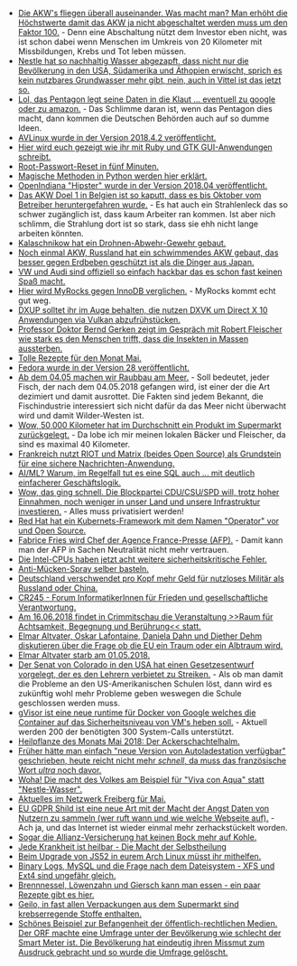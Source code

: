 * [Die AKW's fliegen überall auseinander. Was macht man? Man erhöht die Höchstwerte damit das AKW ja nicht abgeschaltet werden muss um den Faktor 100.](http://www.sonnenseite.com/de/politik/schweizer-atomaufsicht-will-akw-betreibern-erlauben-europas-bevoelkerung-100fach-hoeher-radioaktiv-zu-bestrahlen.html) - Denn eine Abschaltung nützt dem Investor eben nicht, was ist schon dabei wenn Menschen im Umkreis von 20 Kilometer mit Missbildungen, Krebs und Tot leben müssen.
* [Nestle hat so nachhaltig Wasser abgezapft, dass nicht nur die Bevölkerung in den USA, Südamerika und Äthopien erwischt, sprich es kein nutzbares Grundwasser mehr gibt, nein, auch in Vittel ist das jetzt so.](https://blog.fefe.de/?ts=a4188dc5)
* [Lol, das Pentagon legt seine Daten in die Klaut ... eventuell zu google oder zu amazon.](https://blog.fefe.de/?ts=a41893a6) - Das Schlimme daran ist, wenn das Pentagon dies macht, dann kommen die Deutschen Behörden auch auf so dumme Ideen.
* [AVLinux wurde in der Version 2018.4.2 veröffentlicht.](https://www.pro-linux.de/news/1/25848/av-linux-201842-vorgestellt.html)
* [Hier wird euch gezeigt wie ihr mit Ruby und GTK GUI-Anwendungen schreibt.](https://opensource.com/article/18/4/creating-linux-desktop-application-ruby)
* [Root-Passwort-Reset in fünf Minuten.](https://opensource.com/article/18/4/reset-lost-root-password)
* [Magische Methoden in Python werden hier erklärt.](https://opensource.com/article/18/4/elegant-solutions-everyday-python-problems)
* [OpenIndiana "Hipster" wurde in der Version 2018.04 veröffentlicht.](https://www.pro-linux.de/news/1/25847/neuer-schnappschuss-openindiana-hipster-201804.html)
* [Das AKW Doel 1 in Belgien ist so kaputt, dass es bis Oktober vom Betreiber heruntergefahren wurde.](https://blog.fefe.de/?ts=a41816b1) - Es hat auch ein Strahlenleck das so schwer zugänglich ist, dass kaum Arbeiter ran kommen. Ist aber nich schlimm, die Strahlung dort ist so stark, dass sie ehh nicht lange arbeiten könnten.
* [Kalaschnikow hat ein Drohnen-Abwehr-Gewehr gebaut.](https://blog.fefe.de/?ts=a416daa1)
* [Noch einmal AKW, Russland hat ein schwimmendes AKW gebaut, das besser gegen Erdbeben geschützt ist als die Dinger aus Japan.](https://blog.fefe.de/?ts=a416d92f)
* [VW und Audi sind offiziell so einfach hackbar das es schon fast keinen Spaß macht.](https://blog.fefe.de/?ts=a4196bf3)
* [Hier wird MyRocks gegen InnoDB verglichen.](https://www.percona.com/blog/2018/04/30/a-look-at-myrocks-performance/) - MyRocks kommt echt gut weg.
* [DXUP solltet ihr im Auge behalten, die nutzen DXVK um Direct X 10 Anwendungen via Vulkan abzufrühstücken.](https://www.phoronix.com/scan.php?page=news_item&px=DXUP-D3D10-D3D11-Vulkan)
* [Professor Doktor Bernd Gerken zeigt im Gespräch mit Robert Fleischer wie stark es den Menschen trifft, dass die Insekten in Massen aussterben.](http://www.welt-im-wandel.tv/video/der-stille-tod-der-insekten-und-die-katastrophalen-auswirkungen-auf-die-menschheit/)
* [Tolle Rezepte für den Monat Mai.](https://www.smarticular.net/regional-saisonal-kochen-rezepte-mai/)
* [Fedora wurde in der Version 28 veröffentlicht.](https://lwn.net/Articles/753208)
* [Ab dem 04.05 machen wir Raubbau am Meer.](http://www.sonnenseite.com/de/umwelt/ende-der-ueberfischung-der-meere-nicht-in-sicht.html) - Soll bedeutet, jeder Fisch, der nach dem 04.05.2018 gefangen wird, ist einer der die Art dezimiert und damit ausrottet. Die Fakten sind jedem Bekannt, die Fischindustrie interessiert sich nicht dafür da das Meer nicht überwacht wird und damit Wilder-Westen ist.
* [Wow, 50,000 Kilometer hat im Durchschnitt ein Produkt im Supermarkt zurückgelegt.](https://netzfrauen.org/2018/05/02/lebensmittel-4/) - Da lobe ich mir meinen lokalen Bäcker und Fleischer, da sind es maximal 40 Kilometer.
* [Frankreich nutzt RIOT und Matrix (beides Open Source) als Grundstein für eine sichere Nachrichten-Anwendung.](https://matrix.org/blog/2018/04/26/matrix-and-riot-confirmed-as-the-basis-for-frances-secure-instant-messenger-app/)
* [AI/ML? Warum, im Regelfall tut es eine SQL auch ... mit deutlich einfacherer Geschäftslogik.](https://threadreaderapp.com/thread/987602838594445312.html)
* [Wow, das ging schnell. Die Blockpartei CDU/CSU/SPD will, trotz hoher Einnahmen, noch weniger in unser Land und unsere Infrastruktur investieren.](https://blog.fefe.de/?ts=a417aad6) - Alles muss privatisiert werden!
* [Red Hat hat ein Kubernets-Framework mit dem Namen "Operator" vor und Open Source.](https://www.pro-linux.de/news/1/25856/red-hat-stellt-operator-framework-f%C3%BCr-kubernetes-vor.html)
* [Fabrice Fries wird Chef der Agence France-Presse (AFP).](http://www.neopresse.com/medien/der-neue-chef-von-agence-france-presse-afp/) - Damit kann man der AFP in Sachen Neutralität nicht mehr vertrauen.
* [Die Intel-CPUs haben jetzt acht weitere sicherheitskritische Fehler.](https://www.planet3dnow.de/cms/38265-acht-neue-spectre-sicherheitsluecken-in-intel-prozessoren-entdeckt/)
* [Anti-Mücken-Spray selber basteln.](https://www.smarticular.net/anti-muecken-spray-sensible-haut-natuerlich-selber-machen/)
* [Deutschland verschwendet pro Kopf mehr Geld für nutzloses Militär als Russland oder China.](http://www.sonnenseite.com/de/politik/die-weltweiten-ruestungsausgaben-im-vergleich.html)
* [CR245 - Forum InformatikerInnen für Frieden und gesellschaftliche Verantwortung.](https://chaosradio.ccc.de/cr245.html)
* [Am 16.06.2018 findet in Crimmitschau die Veranstaltung >>Raum für Achtsamkeit, Begegnung und Berührung<< statt.](https://bio-erzgebirge.de/wp/?p=14595)
* [Elmar Altvater, Oskar Lafontaine, Daniela Dahn und Diether Dehm diskutieren über die Frage ob die EU ein Traum oder ein Albtraum wird.](https://weltnetz.tv/video/526-die-eu-europaeischer-traum-oder-albtraum)
* [Elmar Altvater starb am 01.05.2018.](https://weltnetz.tv/story/1474-wir-trauern-um-elmar-altvater)
* [Der Senat von Colorado in den USA hat einen Gesetzesentwurf vorgelegt, der es den Lehrern verbietet zu Streiken.](https://netzfrauen.org/2018/05/03/usa/) - Als ob man damit die Probleme an den US-Amerikanischen Schulen löst, dann wird es zukünftig wohl mehr Probleme geben weswegen die Schule geschlossen werden muss.
* [gVisor ist eine neue runtime für Docker von Google welches die Container auf das Sicherheitsniveau von VM's heben soll.](https://www.pro-linux.de/news/1/25861/google-stellt-container-runtime-gvisor-als-open-source-vor.html) - Aktuell werden 200 der benötigten 300 System-Calls unterstützt.
* [Heilpflanze des Monats Mai 2018: Der Ackerschachtelhalm.](https://bio-erzgebirge.de/wp/?p=14650)
* [Früher hätte man einfach "neue Version von Autoladestation verfügbar" geschrieben, heute reicht nicht mehr *schnell*, da muss das französische Wort *ultra* noch davor.](http://www.sonnenseite.com/de/mobilitaet/internationales-ultra-schnellladenetz-waechst-weiter.html)
* [Woha! Die macht des Volkes am Beispiel für "Viva con Aqua" statt "Nestle-Wasser".](https://netzfrauen.org/2018/05/04/nestle-boykott/)
* [Aktuelles im Netzwerk Freiberg für Mai.](https://bio-erzgebirge.de/wp/?p=14637)
* [EU GDPR Shild ist eine neue Art mit der Macht der Angst Daten von Nutzern zu sammeln (wer ruft wann und wie welche Webseite auf).](https://blog.fefe.de/?ts=a412926d) - Ach ja, und das Internet ist wieder einmal mehr zerhackstückelt worden.
* [Sogar die Allianz-Versicherung hat keinen Bock mehr auf Kohle.](http://www.sonnenseite.com/de/wirtschaft/allianz-schraenkt-versicherung-von-kohle-massiv-ein.html)
* [Jede Krankheit ist heilbar - Die Macht der Selbstheilung](http://www.welt-im-wandel.tv/video/jede-krankheit-ist-heilbar-die-macht-der-selbstheilung/)
* [Beim Upgrade von JS52 in eurem Arch Linux müsst ihr mithelfen.](https://www.archlinux.org/news/js52-5273-2-upgrade-requires-intervention/)
* [Binary Logs, MySQL und die Frage nach dem Dateisystem - XFS und Ext4 sind ungefähr gleich.](https://www.percona.com/blog/2018/05/04/how-binary-logs-and-filesystems-affect-mysql-performance/)
* [Brennnessel, Löwenzahn und Giersch kann man essen - ein paar Rezepte gibt es hier.](https://www.smarticular.net/giersch-rezepte-wildkraeuter-sammeln-verarbeiten-zubereiten-kochen-salat/)
* [Geilo, in fast allen Verpackungen aus dem Supermarkt sind krebserregende Stoffe enthalten.](https://netzfrauen.org/2018/05/05/gift-alarm-2/)
* [Schönes Beispiel zur Befangenheit der öffentlich-rechtlichen Medien. Der ORF machte eine Umfrage unter der Bevölkerung wie schlecht der Smart Meter ist. Die Bevölkerung hat eindeutig ihren Missmut zum Ausdruck gebracht und so wurde die Umfrage gelöscht.](https://npr.news.eulu.info/2018/05/05/smartmeter-der-orf-und-eine-verschwundene-umfrage/)
